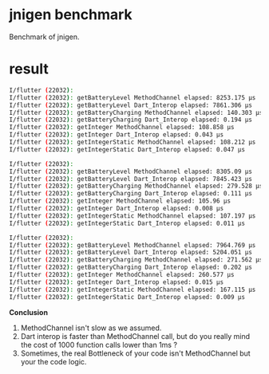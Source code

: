 # jnigen benchmark
Benchmark of jnigen.


# result
```sh
I/flutter (22032): 
I/flutter (22032): getBatteryLevel MethodChannel elapsed: 8253.175 µs
I/flutter (22032): getBatteryLevel Dart_Interop elapsed: 7861.306 µs
I/flutter (22032): getBatteryCharging MethodChannel elapsed: 140.303 µs
I/flutter (22032): getBatteryCharging Dart_Interop elapsed: 0.194 µs
I/flutter (22032): getInteger MethodChannel elapsed: 108.858 µs
I/flutter (22032): getInteger Dart_Interop elapsed: 0.043 µs
I/flutter (22032): getIntegerStatic MethodChannel elapsed: 108.212 µs
I/flutter (22032): getIntegerStatic Dart_Interop elapsed: 0.047 µs

I/flutter (22032): 
I/flutter (22032): getBatteryLevel MethodChannel elapsed: 8305.09 µs
I/flutter (22032): getBatteryLevel Dart_Interop elapsed: 7845.423 µs
I/flutter (22032): getBatteryCharging MethodChannel elapsed: 279.528 µs
I/flutter (22032): getBatteryCharging Dart_Interop elapsed: 0.111 µs
I/flutter (22032): getInteger MethodChannel elapsed: 105.96 µs
I/flutter (22032): getInteger Dart_Interop elapsed: 0.008 µs
I/flutter (22032): getIntegerStatic MethodChannel elapsed: 107.197 µs
I/flutter (22032): getIntegerStatic Dart_Interop elapsed: 0.011 µs

I/flutter (22032): 
I/flutter (22032): getBatteryLevel MethodChannel elapsed: 7964.769 µs
I/flutter (22032): getBatteryLevel Dart_Interop elapsed: 5204.051 µs
I/flutter (22032): getBatteryCharging MethodChannel elapsed: 271.562 µs
I/flutter (22032): getBatteryCharging Dart_Interop elapsed: 0.202 µs
I/flutter (22032): getInteger MethodChannel elapsed: 260.577 µs
I/flutter (22032): getInteger Dart_Interop elapsed: 0.015 µs
I/flutter (22032): getIntegerStatic MethodChannel elapsed: 167.115 µs
I/flutter (22032): getIntegerStatic Dart_Interop elapsed: 0.009 µs

```

**Conclusion**
1. MethodChannel isn't slow as we assumed.
2. Dart interop is faster than MethodChannel call, but do you really mind the cost of 1000 function calls lower than 1ms ?
3. Sometimes, the real Bottleneck of your code isn't MethodChannel but your the code logic.